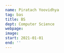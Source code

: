 ```yaml
---
name: Piratach Yoovidhya
tag: bas
title: BS
dept: Computer Science
webpage: 
image: 
start: 2021-01-01
end: ''
---
```

